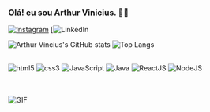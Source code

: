 ### Olá! eu sou Arthur Vinicius. 👋👋
[![Instagram](https://img.shields.io/badge/Instagram-E4405F?style=for-the-badge&logo=instagram&logoColor=white)](https://www.instagram.com/081_neguinho/)
[![LinkedIn](https://www.linkedin.com/in/arthur-moraes-830815270/)

<div>

![Arthur Vincius's GitHub stats](https://github-readme-stats.vercel.app/api?username=lngg21&show_icons=true&theme=synthwave)
![Top Langs](https://github-readme-stats.vercel.app/api/top-langs/?username=lngg21&layout=compact&theme=synthwave)
</div>

<div style = "Display: inline_block"> 
<br />
<img aling= "center" alt = "html5" src = "https://img.shields.io/badge/HTML5-E34F26?style=for-the-badge&logo=html5&logoColor=white">
<img aling= "center" alt = "css3" src = "https://img.shields.io/badge/CSS3-1572B6?style=for-the-badge&logo=css3&logoColor=white">
<img aling= "center" alt = "JavaScript" src = "https://img.shields.io/badge/JavaScript-F7DF1E?style=for-the-badge&logo=javascript&logoColor=black">
<img aling= "center" alt = "Java" src = "https://img.shields.io/badge/Java-ED8B00?style=for-the-badge&logo=openjdk&logoColor=white">
<img aling= "center" alt = "ReactJS" src = "https://img.shields.io/badge/React-20232A?style=for-the-badge&logo=react&logoColor=61DAFB">
<img aling= "center" alt = "NodeJS" src = "https://img.shields.io/badge/Node.js-43853D?style=for-the-badge&logo=node.js&logoColor=white">
</div> <br />
<br />


![GIF](https://user-images.githubusercontent.com/74038190/219923809-b86dc415-a0c2-4a38-bc88-ad6cf06395a8.gif)

<!--
**lngg21/lngg21** is a ✨ _special_ ✨ repository because its `README.md` (this file) appears on your GitHub profile.



- 😄 Pronouns: Ele/Dele
- ⚡ Fun fact: Adoro Futebol
-->
